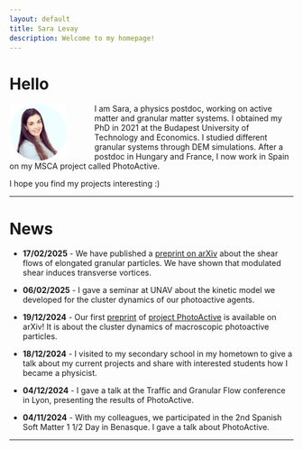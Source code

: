 ```yaml
---
layout: default
title: Sara Levay
description: Welcome to my homepage!
---
```



# Hello

<img src="./media/sl.png" alt="Clusters" align="left" style="width:20%; height:auto; margin-right:50px;">
I am Sara, a physics postdoc, working on active matter and granular matter systems. I obtained my PhD in 2021 at the Budapest University of Technology and Economics. I studied different granular systems through DEM simulations. After a postdoc in Hungary and France, I now work in Spain on my MSCA project called PhotoActive.

I hope you find my projects interesting :)
<br clear="left"/>

***

# News

* **17/02/2025** - We have published a <a href="https://arxiv.org/abs/2502.10079" target="_blank">preprint on arXiv</a> about the shear flows of elongated granular particles. We have shown that modulated shear induces transverse vortices.

* **06/02/2025** - I gave a seminar at UNAV about the kinetic model we developed for the cluster dynamics of our photoactive agents.

* **19/12/2024** - Our first <a href="https://arxiv.org/abs/2412.14419" target="_blank">preprint</a> of [project PhotoActive](./photoactive.html) is available on arXiv! It is about the cluster dynamics of macroscopic photoactive particles.


* **18/12/2024** - I visited to my secondary school in my hometown to give a talk about my current projects and share with interested students how I became a physicist.

* **04/12/2024** - I gave a talk at the Traffic and Granular Flow conference in Lyon, presenting the results of PhotoActive.

* **04/11/2024** - With my colleagues, we participated in the 2nd Spanish Soft Matter 1 1/2 Day in Benasque. I gave a talk about PhotoActive.

***




